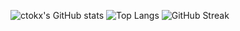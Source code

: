 ![ctokx's GitHub stats](https://github-readme-stats.vercel.app/api?username=ctokx&show_icons=true&theme=radical)
![Top Langs](https://github-readme-stats.vercel.app/api/top-langs/?username=ctokx&layout=compact&theme=radical)
![GitHub Streak](https://github-readme-streak-stats.herokuapp.com/?user=ctokx&theme=dark)

